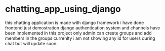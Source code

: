 # chatting_app_using_django
this chatting application is made with django framework
i have done frontend just demostration
django authentication system and channels have been implemented in this project
only admin can create groups and add members in the groups
currenlty i am not showing any id for users during chat but will update soon
